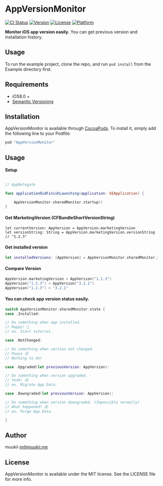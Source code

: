 # AppVersionMonitor

[![CI Status](http://img.shields.io/travis/muukii/AppVersionMonitor.svg?style=flat)](https://travis-ci.org/muukii/AppVersionMonitor)
[![Version](https://img.shields.io/cocoapods/v/AppVersionMonitor.svg?style=flat)](http://cocoapods.org/pods/AppVersionMonitor)
[![License](https://img.shields.io/cocoapods/l/AppVersionMonitor.svg?style=flat)](http://cocoapods.org/pods/AppVersionMonitor)
[![Platform](https://img.shields.io/cocoapods/p/AppVersionMonitor.svg?style=flat)](http://cocoapods.org/pods/AppVersionMonitor)

**Monitor iOS app version easily.**
You can get previous version and installation history.

## Usage

To run the example project, clone the repo, and run `pod install` from the Example directory first.

## Requirements

- iOS8.0 +
- [Semantic Versioning](http://semver.org/)

## Installation

AppVersionMonitor is available through [CocoaPods](http://cocoapods.org). To install
it, simply add the following line to your Podfile:

```ruby
pod "AppVersionMonitor"
```

## Usage

#### Setup

```swift

// AppDelegate

func applicationDidFinishLaunching(application: UIApplication) {

    AppVersionMonitor.sharedMonitor.startup()
}

```

#### Get MarketingVersion (CFBundleShortVersionString)
```
let currentVersion: AppVersion = AppVersion.marketingVersion
let versionString: String = AppVersion.marketingVersion.versionString // "1.2.3"
```

#### Get installed version

```swift
let installedVersions: [AppVersion] = AppVersionMonitor.sharedMonitor.installedVersions
```

#### Compare Version

```swift
AppVersion.marketingVersion > AppVersion("1.2.3")
AppVersion("1.2.3") < AppVersion("3.2.1")
AppVersion("1.2.3") < "3.2.1"
```

#### You can check app version status easily.
```swift
switch AppVersionMonitor.sharedMonitor.state {
case .Installed:

// Do something when app installed.
// Happy! 🍻
// ex. Start tutorial.

case .NotChanged:

// Do something when version not changed.
// Peace 😌
// Nothing to do?

case .Upgraded(let previousVersion: AppVersion):

// Do something when version upgraded.
// Yeah! 😝
// ex. Migrate App Data.

case .Downgraded(let previousVersion: AppVersion):

// Do something when version downgraded. (Impossible normally)
// What happened? 😵
// ex. Purge App Data.

}
```

## Author

muukii <m@muukii.me>

## License

AppVersionMonitor is available under the MIT license. See the LICENSE file for more info.
